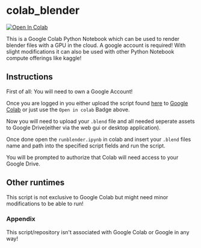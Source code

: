 # colab_blender

[![Open In Colab](https://colab.research.google.com/assets/colab-badge.svg)](https://colab.research.google.com/github/donmahallem/colab_blender/blob/master/runblender.ipynb)


This is a Google Colab Python Notebook which can be used to render blender files with a GPU in the cloud. A google account is required!
With slight modifications it can also be used with other Python Notebook compute offerings like kaggle!


## Instructions

First of all: You will need to own a Google Account!

Once you are logged in you either upload the script found [here](https://github.com/donmahallem/colab_blender/blob/master/runblender.ipynb) to [Google Colab](https://colab.research.google.com/) or just use the `Open in colab` Badge above.

Now you will need to upload your `.blend` file and all needed seperate assets to Google Drive(either via the web gui or desktop application).

Once done open the `runblender.ipynb` in colab and insert your `.blend` files name and path into the specified script fields and run the script.

You will be prompted to authorize that Colab will need access to your Google Drive.

## Other runtimes

This script is not exclusive to Google Colab but might need minor modifications to be able to run!

### Appendix

This script/repository isn't associated with Google Colab or Google in any way!

